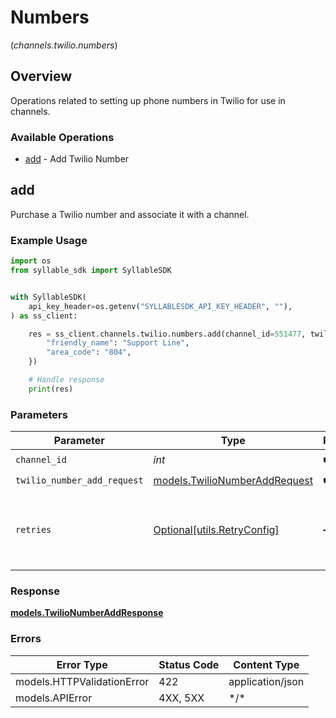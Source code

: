 # Numbers
(*channels.twilio.numbers*)

## Overview

Operations related to setting up phone numbers in Twilio for use in channels.

### Available Operations

* [add](#add) - Add Twilio Number

## add

Purchase a Twilio number and associate it with a channel.

### Example Usage

```python
import os
from syllable_sdk import SyllableSDK


with SyllableSDK(
    api_key_header=os.getenv("SYLLABLESDK_API_KEY_HEADER", ""),
) as ss_client:

    res = ss_client.channels.twilio.numbers.add(channel_id=551477, twilio_number_add_request={
        "friendly_name": "Support Line",
        "area_code": "804",
    })

    # Handle response
    print(res)

```

### Parameters

| Parameter                                                               | Type                                                                    | Required                                                                | Description                                                             |
| ----------------------------------------------------------------------- | ----------------------------------------------------------------------- | ----------------------------------------------------------------------- | ----------------------------------------------------------------------- |
| `channel_id`                                                            | *int*                                                                   | :heavy_check_mark:                                                      | N/A                                                                     |
| `twilio_number_add_request`                                             | [models.TwilioNumberAddRequest](../../models/twilionumberaddrequest.md) | :heavy_check_mark:                                                      | N/A                                                                     |
| `retries`                                                               | [Optional[utils.RetryConfig]](../../models/utils/retryconfig.md)        | :heavy_minus_sign:                                                      | Configuration to override the default retry behavior of the client.     |

### Response

**[models.TwilioNumberAddResponse](../../models/twilionumberaddresponse.md)**

### Errors

| Error Type                 | Status Code                | Content Type               |
| -------------------------- | -------------------------- | -------------------------- |
| models.HTTPValidationError | 422                        | application/json           |
| models.APIError            | 4XX, 5XX                   | \*/\*                      |